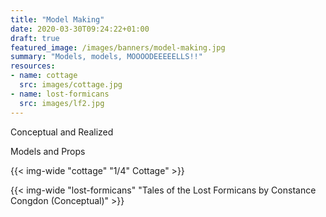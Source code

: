 ```yaml
---
title: "Model Making"
date: 2020-03-30T09:24:22+01:00
draft: true
featured_image: /images/banners/model-making.jpg
summary: "Models, models, MOOOODEEEEELLS!!"
resources:
- name: cottage
  src: images/cottage.jpg
- name: lost-formicans
  src: images/lf2.jpg
---
```

Conceptual and Realized 

Models and Props

{{< img-wide "cottage" "1/4\" Cottage" >}}

{{< img-wide "lost-formicans" "Tales of the Lost Formicans by Constance Congdon (Conceptual)" >}}


